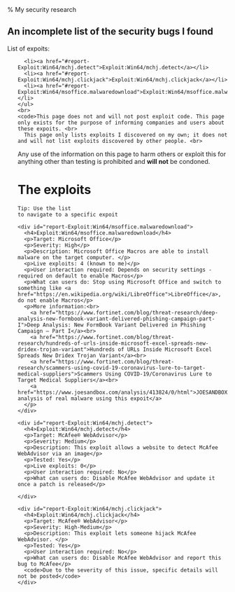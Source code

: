 <html>
  <head>
    % My security research
    <meta charset="UTF-8">
  </head>
  <body>
    <h2>An incomplete list of the security bugs I found</h2>
    <p>List of expoits: </p>
    <ul>
      
      <li><a href="#report-Exploit:Win64/mchj.detect">Exploit:Win64/mchj.detect</a></li>
      <li><a href="#report-Exploit:Win64/mchj.clickjack">Exploit:Win64/mchj.clickjack</a></li>
      <li><a href="#report-Exploit:Win64/msoffice.malwaredownload">Exploit:Win64/msoffice.malwaredownload</a></li>
    </ul>
    <br>
    <code>This page does not and will not post exploit code. This page only exists for the purpose of informing companies and users about these expoits. <br>
      This page only lists exploits I discovered on my own; it does not and will not list exploits discovered by other people. <br>
Any use of the information on this page to harm others or exploit this for anything other than testing is prohibited and <b>will not</b> be condoned.
    </code>
    <br>
    <h1>The exploits</h1>
    <code>Tip: Use the list to navigate to a specific expoit</code>
    
    <div id="report-Exploit:Win64/msoffice.malwaredownload">
      <h4>Exploit:Win64/msoffice.malwaredownload</h4>
      <p>Target: Microsoft Office</p>
      <p>Severity: High</p>
      <p>Description: Microsoft Office Macros are able to install malware on the target computer. </p>
      <p>Live exploits: 4 (known to me)</p>
      <p>User interaction required: Depends on security settings - required on default to enable Macros</p>
      <p>What can users do: Stop using Microsoft Office and switch to something like <a href="https://en.wikipedia.org/wiki/LibreOffice">LibreOffice</a>, do not enable Macros</p>
      <p>More information:<br>
        <a href="https://www.fortinet.com/blog/threat-research/deep-analysis-new-formbook-variant-delivered-phishing-campaign-part-I">Deep Analysis: New FormBook Variant Delivered in Phishing Campaign – Part I</a><br>
        <a href="https://www.fortinet.com/blog/threat-research/hundreds-of-urls-inside-microsoft-excel-spreads-new-dridex-trojan-variant">Hundreds of URLs Inside Microsoft Excel Spreads New Dridex Trojan Variant</a><br>
        <a href="https://www.fortinet.com/blog/threat-research/scammers-using-covid-19-coronavirus-lure-to-target-medical-suppliers">Scammers Using COVID-19/Coronavirus Lure to Target Medical Suppliers</a><br>
        <a href="https://www.joesandbox.com/analysis/413824/0/html">JOESANDBOX analysis of real malware using this expoit</a>
      </p>
    </div>
    
    <div id="report-Exploit:Win64/mchj.detect">
      <h4>Exploit:Win64/mchj.detect</h4>
      <p>Target: McAfee® WebAdvisor</p>
      <p>Severity: Medium</p>
      <p>Description: This exploit allows a website to detect McAfee WebAdvisor via an image</p>
      <p>Tested: Yes</p>
      <p>Live exploits: 0</p>
      <p>User interaction required: No</p>
      <p>What can users do: Disable McAfee WebAdvisor and update it once a patch is released</p>
      
    </div>
    
    <div id="report-Exploit:Win64/mchj.clickjack">
      <h4>Exploit:Win64/mchj.clickjack</h4>
      <p>Target: McAfee® WebAdvisor</p>
      <p>Severity: High-Medium</p>
      <p>Description: This exploit lets someone hijack McAfee WebAdvisor. </p>
      <p>Tested: Yes</p>
      <p>User interaction required: No</p>
      <p>What can users do: Disable McAfee WebAdvisor and report this bug to McAfee</p>
      <code>Due to the severity of this issue, specific details will not be posted</code>
    </div>
  </body>
  
</html>
